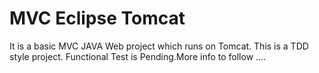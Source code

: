 MVC Eclipse Tomcat
==================

It is a basic MVC JAVA Web project which runs on Tomcat. This is a TDD style project. Functional Test is Pending.More info to follow ....



